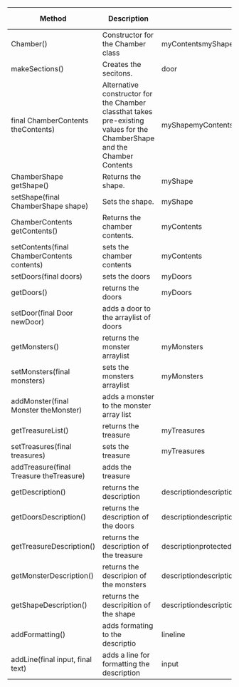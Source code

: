 | Method                                      | Description                                                                                                               | Instance Variables                                           | Class Methods                                                                                         | Other Methods                                                                                                                                                                                                     | Line count |
|---------------------------------------------|---------------------------------------------------------------------------------------------------------------------------|--------------------------------------------------------------|-------------------------------------------------------------------------------------------------------|-------------------------------------------------------------------------------------------------------------------------------------------------------------------------------------------------------------------|------------|
| Chamber()                                   | Constructor for the Chamber class                                                                                         | myContentsmyShapenumExitsmyExitsmyMonstersmyTreasuresmyDoors |                                                                                                       | myContents.setDescriptionChamberShape.selectChamberShapemyShape.getNumExitsmyShape.getExitsmyShape.setNumExitsmonster.setTypemyMonsters.addtreasure.setDescriptiontreasure.setContainermyTreasures.addmyDoors.add | 28         |
| makeSections()                              | Creates the secitons.                                                                                                     | door                                                         |                                                                                                       | myShape.getNumExitsmyDoors.add                                                                                                                                                                                    | 4          |
| final ChamberContents theContents)          | Alternative constructor for the Chamber classthat takes pre-existing values for the ChamberShape and the Chamber Contents | myShapemyContents                                            | Chamber()                                                                                             |                                                                                                                                                                                                                   | 3          |
| ChamberShape getShape()                     | Returns the shape.                                                                                                        | myShape                                                      |                                                                                                       |                                                                                                                                                                                                                   | 1          |
| setShape(final ChamberShape shape)          | Sets the shape.                                                                                                           | myShape                                                      |                                                                                                       |                                                                                                                                                                                                                   | 1          |
| ChamberContents getContents()               | Returns the chamber contents.                                                                                             | myContents                                                   |                                                                                                       |                                                                                                                                                                                                                   | 1          |
| setContents(final ChamberContents contents) | sets the chamber contents                                                                                                 | myContents                                                   |                                                                                                       |                                                                                                                                                                                                                   | 1          |
| setDoors(final  doors)                      | sets the doors                                                                                                            | myDoors                                                      |                                                                                                       |                                                                                                                                                                                                                   | 1          |
| getDoors()                                  | returns the doors                                                                                                         | myDoors                                                      |                                                                                                       |                                                                                                                                                                                                                   | 1          |
| setDoor(final Door newDoor)                 | adds a door to the arraylist of doors                                                                                     |                                                              |                                                                                                       | myDoors.add                                                                                                                                                                                                       | 1          |
| getMonsters()                               | returns the monster arraylist                                                                                             | myMonsters                                                   |                                                                                                       |                                                                                                                                                                                                                   | 1          |
| setMonsters(final  monsters)                | sets the monsters arraylist                                                                                               | myMonsters                                                   |                                                                                                       |                                                                                                                                                                                                                   | 1          |
| addMonster(final Monster theMonster)        | adds a monster to the monster array list                                                                                  |                                                              |                                                                                                       | myMonsters.add                                                                                                                                                                                                    | 1          |
| getTreasureList()                           | returns the treasure                                                                                                      | myTreasures                                                  |                                                                                                       |                                                                                                                                                                                                                   | 1          |
| setTreasures(final  treasures)              | sets the treasure                                                                                                         | myTreasures                                                  |                                                                                                       |                                                                                                                                                                                                                   | 1          |
| addTreasure(final Treasure theTreasure)     | adds the treasure                                                                                                         |                                                              |                                                                                                       | myTreasures.add                                                                                                                                                                                                   | 1          |
| getDescription()                            | returns the description                                                                                                   | descriptiondescription                                       | addFormattingaddLinegetShapeDescriptiongetMonsterDescriptiongetTreasureDescriptiongetDoorsDescription |                                                                                                                                                                                                                   | 10         |
| getDoorsDescription()                       | returns the description of the doors                                                                                      | descriptiondescription                                       | door                                                                                                  | myDoors.sizemyExits.get                                                                                                                                                                                           | 8          |
| getTreasureDescription()                    | returns the description of the treasure                                                                                   | descriptionprotectedTextdescription                          | addLine                                                                                               | myTreasures.get                                                                                                                                                                                                   | 16         |
| getMonsterDescription()                     | returns the descripion of the monsters                                                                                    | descriptiondescription                                       |                                                                                                       | myMonsters.get                                                                                                                                                                                                    | 5          |
| getShapeDescription()                       | returns the descripition of the shape                                                                                     | descriptiondescription                                       |                                                                                                       | myContents.getDescriptionmyShape.getArea                                                                                                                                                                          | 6          |
| addFormatting()                             | adds formating to the descriptio                                                                                          | lineline                                                     |                                                                                                       |                                                                                                                                                                                                                   | 5          |
| addLine(final  input, final  text)          | adds a line for formatting the description                                                                                | input                                                        |                                                                                                       |                                                                                                                                                                                                                   | 1          |